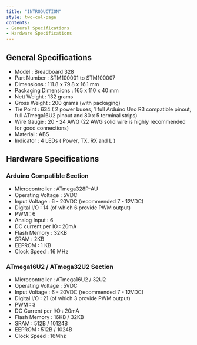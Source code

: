 ```yaml
---
title: "INTRODUCTION"
style: two-col-page
contents:
- General Specifications 
- Hardware Specifications
---
```


## General Specifications

* Model : Breadboard 328
* Part Number : STM100001 to STM100007
* Dimensions : 111.8 x 79.8 x 16.1 mm
* Packaging Dimensions : 165 x 110 x 40 mm
* Nett Weight : 132 grams
* Gross Weight : 200 grams (with packaging)
* Tie Point : 634 ( 2 power buses, 1 full Arduino Uno R3 compatible pinout, full ATmega16U2 pinout and 80 x 5 terminal strips)
* Wire Gauge : 20 - 24 AWG (22 AWG solid wire is highly recommended for good connections)
* Material : ABS
* Indicator : 4 LEDs ( Power, TX, RX and L )

## Hardware Specifications

### Arduino Compatible Section 

* Microcontroller : ATmega328P-AU
* Operating Voltage : 5VDC
* Input Voltage : 6 - 20VDC (recommended 7 - 12VDC)
* Digital I/O : 14 (of which 6 provide PWM output)
* PWM : 6
* Analog Input : 6
* DC current per IO : 20mA
* Flash Memory : 32KB
* SRAM : 2KB
* EEPROM : 1 KB
* Clock Speed : 16 MHz

### ATmega16U2 / ATmega32U2 Section

* Microcontroller : ATmega16U2 / 32U2
* Operating Voltage : 5VDC
* Input Voltage : 6 - 20VDC (recommended 7 - 12VDC)
* Digital I/O : 21 (of which 3 provide PWM output)
* PWM : 3
* DC Current per I/O : 20mA
* Flash Memory : 16KB / 32KB
* SRAM : 512B / 10124B
* EEPROM : 512B / 1024B
* Clock Speed : 16Mhz



